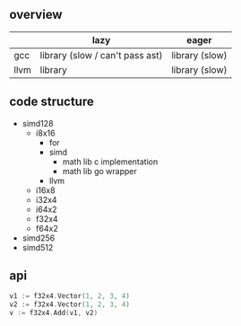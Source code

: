 ## overview

|      | lazy                            | eager          |
|------|---------------------------------|----------------|
| gcc  | library (slow / can't pass ast) | library (slow) |
| llvm | library                         | library (slow) |

## code structure

- simd128
  - i8x16
    - for
    - simd
      - math lib c implementation
      - math lib go wrapper
    - llvm
  - i16x8
  - i32x4
  - i64x2
  - f32x4
  - f64x2
- simd256
- simd512

## api

```go
v1 := f32x4.Vector(1, 2, 3, 4)
v2 := f32x4.Vector(1, 2, 3, 4)
v := f32x4.Add(v1, v2)
```


